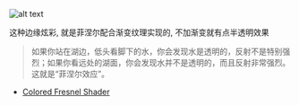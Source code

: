 ![alt text](res://docs/pics/Fresnel.jpg)

这种边缘炫彩, 就是菲涅尔配合渐变纹理实现的, 不加渐变就有点半透明效果

> 如果你站在湖边，低头看脚下的水，你会发现水是透明的，反射不是特别强烈；如果你看远处的湖面，你会发现水并不是透明的，而且反射非常强烈。这就是“菲涅尔效应”。

* [Colored Fresnel Shader](https://godotshaders.com/shader/colored-fresnel-shader/)
